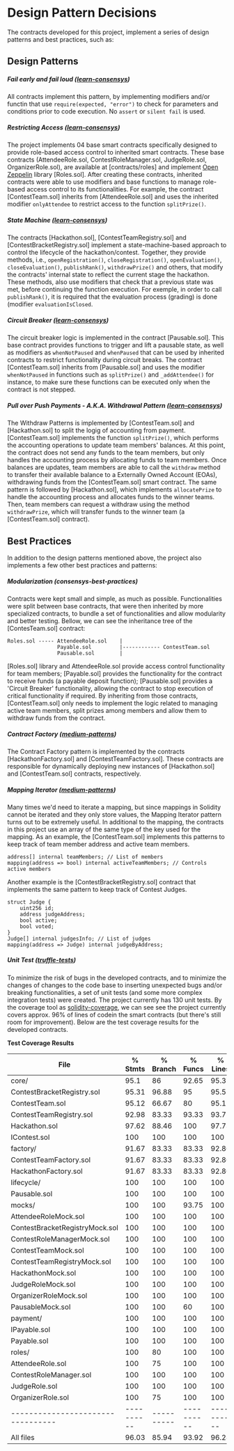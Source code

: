 # Design Pattern Decisions

The contracts developed for this project, implement a series of design patterns and best practices, such as:

## Design Patterns

##### Fail early and fail loud ([learn-consensys])

All contracts implement this pattern, by implementing modifiers and/or functin that use `require(expected, "error")` to check for parameters and conditions prior to code execution. No `assert` or `silent fail` is used.

##### Restricting Access ([learn-consensys])

The project implements 04 base smart contracts specifically designed to provide role-based access control to inherited smart contracts.
These base contracts (AttendeeRole.sol, ContestRoleManager.sol, JudgeRole.sol, OrganizerRole.sol), are available at [contracts/roles] and implement [Open Zeppelin] library [Roles.sol].
After creating these contracts, inherited contracts were able to use modifiers and base functions to manage role-based access control to its functionalities. For example, the contract [ContestTeam.sol] inherits from [AttendeeRole.sol] and uses the inherited modifier `onlyAttendee` to restrict access to the function `splitPrize()`.

##### State Machine ([learn-consensys])

The contracts [Hackathon.sol], [ContestTeamRegistry.sol] and [ContestBracketRegistry.sol] implement a state-machine-based approach to control the lifecycle of the hackathon/contest.
Together, they provide methods, i.e., `openRegistration()`, `closeRegistration()`, `openEvaluation()`, `closeEvaluation()`, `publishRank()`, `withdrawPrize()` and others, that modify the contracts' internal state to reflect the current stage the hackathon. These methods, also use modifiers that check that a previous state was met, before continuing the function execution. For exemple, in order to call `publishRank()`, it is required that the evaluation process (grading) is done (modifier `evaluationIsClosed`.

##### Circuit Breaker ([learn-consensys])

The circuit breaker logic is implemented in the contract [Pausable.sol]. This base contract provides functions to trigger and lift a pausable state, as well as modifiers as `whenNotPaused` and `whenPaused` that can be used by inherited contracts to restrict functionality during circuit breaks. The contract [ContestTeam.sol] inherits from [Pausable.sol] and uses the modifier `whenNotPaused` in functions such as `splitPrize()` and `_addAttendee()` for instance, to make sure these functions can be executed only when the contract is not stepped.

##### Pull over Push Payments - A.K.A. Withdrawal Pattern ([learn-consensys])

The Withdraw Patterns is implemented by [ContestTeam.sol] and [Hackathon.sol] to split the logig of accounting from payment.
[ContestTeam.sol] implements the function `splitPrize()`, which performs the accounting operations to update team members' balances. At this point, the contract does not send any funds to the team members, but only handles the accounting process by allocating funds to team members. Once balances are updates, team members are able to call the `withdraw` method to transfer their available balance to a Externally Owned Account (EOAs), withdrawing funds from the [ContestTeam.sol] smart contract.
The same pattern is followed by [Hackathon.sol], which implements `allocatePrize` to handle the accounting process and allocates funds to the winner teams. Then, team members can request a withdraw using the method `withdrawPrize`, which will transfer funds to the winner team (a [ContestTeam.sol] contract).

## Best Practices

In addition to the design patterns mentioned above, the project also implements a few other best practices and patterns:

##### Modularization (consensys-best-practices)

Contracts were kept small and simple, as much as possible. Functionalities were split between base contracts, that were then inherited by more specialized contracts, to bundle a set of functionalities and allow modularity and better testing.
Bellow, we can see the inheritance tree of the [ContesTeam.sol] contract:

    Roles.sol ----- AttendeeRole.sol    |
                    Payable.sol         |------------ ContestTeam.sol
                    Pausable.sol        |

[Roles.sol] library and AttendeeRole.sol provide access control functionality for team members;
[Payable.sol] provides the functionality for the contract to receive funds (a payable deposit function);
[Pausable.sol] provides a 'Circuit Breaker' functionality, allowing the contract to stop execution of critical functionality if required.
By inheriting from those contracts, [ContestTeam.sol] only needs to implement the logic related to managing active team members, split prizes among members and allow them to withdraw funds from the contract.

##### Contract Factory ([medium-patterns])

The Contract Factory pattern is implemented by the contracts [HackathonFactory.sol] and [ContestTeamFactory.sol].
These contracts are responsible for dynamically deploying new instances of [Hackathon.sol] and [ContestTeam.sol] contracts, respectively.

##### Mapping Iterator ([medium-patterns])

Many times we'd need to iterate a mapping, but since mappings in Solidity cannot be iterated and they only store values, the Mapping Iterator pattern turns out to be extremely useful. In additional to the mapping, the contracts in this project use an array of the same type of the key used for the mapping.
As an example, the [ContestTeam.sol] implements this patterns to keep track of team member address and active team members.

```
address[] internal teamMembers; // List of members
mapping(address => bool) internal activeTeamMembers; // Controls active members
```

Another example is the [ContestBracketRegistry.sol] contract that implements the same pattern to keep track of Contest Judges.

```
struct Judge {
    uint256 id;
    address judgeAddress;
    bool active;
    bool voted;
}
Judge[] internal judgesInfo; // List of judges
mapping(address => Judge) internal judgeByAddress;
```

##### Unit Test ([truffle-tests])

To minimize the risk of bugs in the developed contracts, and to minimize the changes of changes to the code base to inserting unexpected bugs and/or breaking functionalities, a set of unit tests (and some more complex integration tests) were created.
The project currently has 130 unit tests. By the coverage tool as [solidity-coverage], we can see see the project currently covers approx. 96% of lines of codein the smart contracts (but there's still room for improvement).
Below are the test coverage results for the developed contracts.

**Test Coverage Results**

| File                              | % Stmts    | % Branch   | % Funcs    | % Lines    | Uncovered Lines  |
| --------------------------------- | ---------- | ---------- | ---------- | ---------- | ---------------- |
| core/                             | 95.1       | 86         | 92.65      | 95.37      |                  |
| ContestBracketRegistry.sol        | 95.31      | 96.88      | 95         | 95.52      | 245,246,247      |
| ContestTeam.sol                   | 95.12      | 66.67      | 80         | 95.12      | 128,136          |
| ContestTeamRegistry.sol           | 92.98      | 83.33      | 93.33      | 93.75      | 226,271,272,292  |
| Hackathon.sol                     | 97.62      | 88.46      | 100        | 97.73      | 137              |
| IContest.sol                      | 100        | 100        | 100        | 100        |                  |
| factory/                          | 91.67      | 83.33      | 83.33      | 92.86      |                  |
| ContestTeamFactory.sol            | 91.67      | 83.33      | 83.33      | 92.86      | 53               |
| HackathonFactory.sol              | 91.67      | 83.33      | 83.33      | 92.86      | 60               |
| lifecycle/                        | 100        | 100        | 100        | 100        |                  |
| Pausable.sol                      | 100        | 100        | 100        | 100        |                  |
| mocks/                            | 100        | 100        | 93.75      | 100        |                  |
| AttendeeRoleMock.sol              | 100        | 100        | 100        | 100        |                  |
| ContestBracketRegistryMock.sol    | 100        | 100        | 100        | 100        |                  |
| ContestRoleManagerMock.sol        | 100        | 100        | 100        | 100        |                  |
| ContestTeamMock.sol               | 100        | 100        | 100        | 100        |                  |
| ContestTeamRegistryMock.sol       | 100        | 100        | 100        | 100        |                  |
| HackathonMock.sol                 | 100        | 100        | 100        | 100        |                  |
| JudgeRoleMock.sol                 | 100        | 100        | 100        | 100        |                  |
| OrganizerRoleMock.sol             | 100        | 100        | 100        | 100        |                  |
| PausableMock.sol                  | 100        | 100        | 60         | 100        |                  |
| payment/                          | 100        | 100        | 100        | 100        |                  |
| IPayable.sol                      | 100        | 100        | 100        | 100        |                  |
| Payable.sol                       | 100        | 100        | 100        | 100        |                  |
| roles/                            | 100        | 80         | 100        | 100        |                  |
| AttendeeRole.sol                  | 100        | 75         | 100        | 100        |                  |
| ContestRoleManager.sol            | 100        | 100        | 100        | 100        |                  |
| JudgeRole.sol                     | 100        | 100        | 100        | 100        |                  |
| OrganizerRole.sol                 | 100        | 75         | 100        | 100        |                  |
| --------------------------------- | ---------- | ---------- | ---------- | ---------- | ---------------- |
| All files                         | 96.03      | 85.94      | 93.92      | 96.28      |                  |

[solidity-coverage]: https://www.npmjs.com/package/solidity-coverage
[open zeppelin]: https://github.com/OpenZeppelin/openzeppelin-contracts
[learn-consensys]: https://learn.consensys.net/unit/view/id:1971
[medium-patterns]: https://medium.com/@i6mi6/solidty-smart-contracts-design-patterns-ecfa3b1e9784
[consensys-best-practices]: https://consensys.github.io/smart-contract-best-practices/general_philosophy/
[truffle-tests]: https://www.trufflesuite.com/docs/truffle/testing/writing-tests-in-javascript
